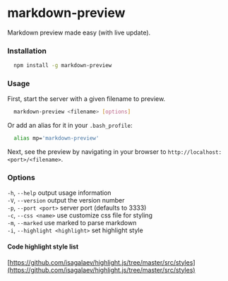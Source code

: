 # markdown-preview 
Markdown preview made easy (with live update).

### Installation

```bash
  npm install -g markdown-preview 
```

### Usage
First, start the server with a given filename to preview.

```bash
  markdown-preview <filename> [options]
```

Or add an alias for it in your `.bash_profile`:
```bash
  alias mp='markdown-preview'
```

Next, see the preview by navigating in your browser to `http://localhost:<port>/<filename>`.

### Options

  `-h`, `--help`                   output usage information   
  `-V`, `--version`                output the version number   
  `-p`, `--port <port>`            server port (defaults to 3333)  
  `-c`, `--css <name>`             use customize css file for styling  
  `-m`, `--marked`                 use marked to parse markdown  
  `-i`, `--highlight <highlight>`  set highlight style  


#### Code highlight style list
  [https://github.com/isagalaev/highlight.js/tree/master/src/styles](https://github.com/isagalaev/highlight.js/tree/master/src/styles)
